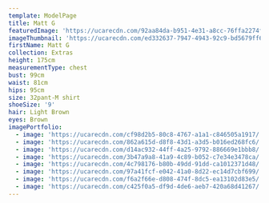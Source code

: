 ```yaml
---
template: ModelPage
title: Matt G
featuredImage: 'https://ucarecdn.com/92aa84da-b951-4e31-a8cc-76ffa2274fb1/'
imageThumbnail: 'https://ucarecdn.com/ed332637-7947-4943-92c9-bd5679ff6792/'
firstName: Matt G
collection: Extras
height: 175cm
measurementType: chest
bust: 99cm
waist: 81cm
hips: 95cm
size: 32pant-M shirt
shoeSize: '9'
hair: Light Brown
eyes: Brown
imagePortfolio:
  - image: 'https://ucarecdn.com/cf98d2b5-80c8-4767-a1a1-c846505a1917/'
  - image: 'https://ucarecdn.com/862a615d-d8f8-43d1-a3d5-b016ed268fc6/'
  - image: 'https://ucarecdn.com/d14ac932-44ff-4a25-9792-886669e1bbb8/'
  - image: 'https://ucarecdn.com/3b47a9a8-41a9-4c89-b052-c7e34e3478ca/'
  - image: 'https://ucarecdn.com/4c798176-b80b-49dd-91dd-ca1012371d48/'
  - image: 'https://ucarecdn.com/97a41fcf-e042-41a0-8d22-ec14d7cbf699/'
  - image: 'https://ucarecdn.com/f6a2f66e-d808-474f-8dc5-ea13102d83e5/'
  - image: 'https://ucarecdn.com/c425f0a5-df9d-4de6-aeb7-420a68d41267/'
---
```


